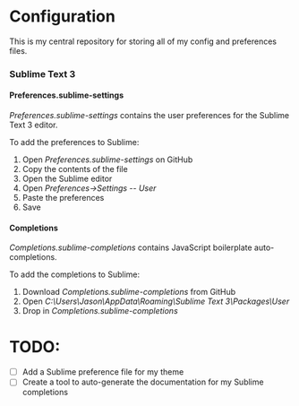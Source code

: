 # Configuration
This is my central repository for storing all of my config and preferences files.


### Sublime Text 3
#### Preferences.sublime-settings
*Preferences.sublime-settings* contains the user preferences for the Sublime Text 3 editor.

To add the preferences to Sublime:

1. Open *Preferences.sublime-settings* on GitHub
2. Copy the contents of the file
3. Open the Sublime editor
4. Open *Preferences->Settings -- User*
5. Paste the preferences
6. Save

#### Completions
*Completions.sublime-completions* contains JavaScript boilerplate auto-completions.

To add the completions to Sublime:

1. Download *Completions.sublime-completions* from GitHub
2. Open *C:\Users\Jason\AppData\Roaming\Sublime Text 3\Packages\User*
3. Drop in *Completions.sublime-completions*


# TODO:

- [ ] Add a Sublime preference file for my theme
- [ ] Create a tool to auto-generate the documentation for my Sublime completions
